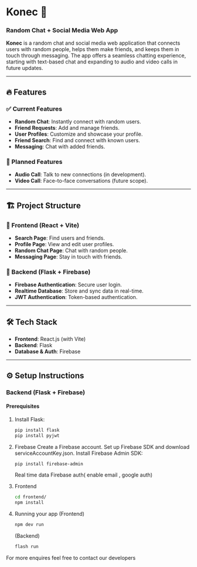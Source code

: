 # Konec 🚀  
### Random Chat + Social Media Web App  

**Konec** is a random chat and social media web application that connects users with random people, helps them make friends, and keeps them in touch through messaging. The app offers a seamless chatting experience, starting with text-based chat and expanding to audio and video calls in future updates.

---

## 🔥 Features  

### ✅ Current Features  
- **Random Chat**: Instantly connect with random users.  
- **Friend Requests**: Add and manage friends.  
- **User Profiles**: Customize and showcase your profile.  
- **Friend Search**: Find and connect with known users.  
- **Messaging**: Chat with added friends.  

### 🚧 Planned Features  
- **Audio Call**: Talk to new connections (in development).  
- **Video Call**: Face-to-face conversations (future scope).  

---

## 🏗️ Project Structure  

### 📌 Frontend (React + Vite)  
- **Search Page**: Find users and friends.  
- **Profile Page**: View and edit user profiles.  
- **Random Chat Page**: Chat with random people.  
- **Messaging Page**: Stay in touch with friends.  

### 📌 Backend (Flask + Firebase)  
- **Firebase Authentication**: Secure user login.  
- **Realtime Database**: Store and sync data in real-time.  
- **JWT Authentication**: Token-based authentication.  

---

## 🛠️ Tech Stack  
- **Frontend**: React.js (with Vite)  
- **Backend**: Flask  
- **Database & Auth**: Firebase  

---

## ⚙️ Setup Instructions  

### Backend (Flask + Firebase)  
#### Prerequisites  
1. Install Flask:  
   ```bash  
   pip install flask
   pip install pyjwt
   ```
2. Firebase
    Create a Firebase account.
    Set up Firebase SDK and download serviceAccountKey.json.
    Install Firebase Admin SDK:
   ```bash
   pip install firebase-admin
   ```
    Real time data
    Firebase auth( enable email , google auth)
   
4. Frontend
   ```bash
   cd frontend/
   npm install
   ```
5. Running your app
   (Frontend)
   ```bash
   npm dev run
   ```
   (Backend)
   ```bash
   flash run
   ```

For more enquires feel free to contact our developers
